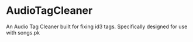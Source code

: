 # AudioTagCleaner
An Audio Tag Cleaner built for fixing id3 tags. Specifically designed for use with songs.pk
